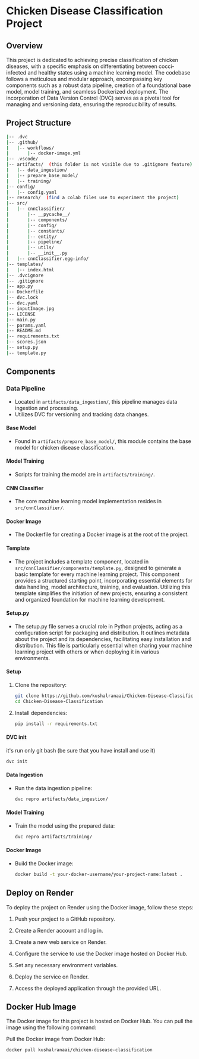 # Chicken Disease Classification Project

## Overview

This project is dedicated to achieving precise classification of chicken diseases, with a specific emphasis on differentiating between cocci-infected and healthy states using a machine learning model. The codebase follows a meticulous and modular approach, encompassing key components such as a robust data pipeline, creation of a foundational base model, model training, and seamless Dockerized deployment. The incorporation of Data Version Control (DVC) serves as a pivotal tool for managing and versioning data, ensuring the reproducibility of results.

## Project Structure

```bash
|-- .dvc
|-- .github/
|   |-- workflows/
|       |-- docker-image.yml
|-- .vscode/
|-- artifacts/  (this folder is not visible due to .gitignore feature)
|   |-- data_ingestion/
|   |-- prepare_base_model/
|   |-- training/
|-- config/
|   |-- config.yaml
|-- research/  (find a colab files use to experiment the project)
|-- src/
|   |-- cnnClassifier/
|       |-- __pycache__/
|       |-- components/
|       |-- config/
|       |-- constants/
|       |-- entity/
|       |-- pipeline/
|       |-- utils/
|       |-- __init__.py
|   |-- cnnClassifier.egg-info/
|-- templates/
|   |-- index.html
|-- .dvcignore
|-- .gitignore
|-- app.py
|-- Dockerfile
|-- dvc.lock
|-- dvc.yaml
|-- inputImage.jpg
|-- LICENSE
|-- main.py
|-- params.yaml
|-- README.md
|-- requirements.txt
|-- scores.json
|-- setup.py
|-- template.py
```

## Components

### Data Pipeline
- Located in `artifacts/data_ingestion/`, this pipeline manages data ingestion and processing.
- Utilizes DVC for versioning and tracking data changes.

#### Base Model
- Found in `artifacts/prepare_base_model/`, this module contains the base model for chicken disease classification.

#### Model Training
- Scripts for training the model are in `artifacts/training/`.

#### CNN Classifier
- The core machine learning model implementation resides in `src/cnnClassifier/`.

#### Docker Image
- The Dockerfile for creating a Docker image is at the root of the project.

#### Template
- The project includes a template component, located in `src/cnnClassifier/components/template.py`, designed to generate a basic template for every machine learning project. This component provides a structured starting point, incorporating essential elements for data handling, model architecture, training, and evaluation. Utilizing this template simplifies the initiation of new projects, ensuring a consistent and organized foundation for machine learning development.

#### Setup.py
- The setup.py file serves a crucial role in Python projects, acting as a configuration script for packaging and distribution. It outlines metadata about the project and its dependencies, facilitating easy installation and distribution. This file is particularly essential when sharing your machine learning project with others or when deploying it in various environments.

#### Setup
1. Clone the repository:
   ```bash
   git clone https://github.com/kushalranaai/Chicken-Disease-Classification.git
   cd Chicken-Disease-Classification
   ```

2. Install dependencies:
   ```bash
   pip install -r requirements.txt
   ```

#### DVC init
it's run only git bash (be sure that you have install and use it)
  ```bash
  dvc init
  ```

#### Data Ingestion
- Run the data ingestion pipeline:
  ```bash
  dvc repro artifacts/data_ingestion/
  ```

#### Model Training
- Train the model using the prepared data:
  ```bash
  dvc repro artifacts/training/
  ```

#### Docker Image
- Build the Docker image:
  ```bash
  docker build -t your-docker-username/your-project-name:latest .
  ```

## Deploy on Render

To deploy the project on Render using the Docker image, follow these steps:

1. Push your project to a GitHub repository.

2. Create a Render account and log in.

3. Create a new web service on Render.

4. Configure the service to use the Docker image hosted on Docker Hub.

5. Set any necessary environment variables.

6. Deploy the service on Render.

7. Access the deployed application through the provided URL.


## Docker Hub Image
The Docker image for this project is hosted on Docker Hub. You can pull the image using the following command:

Pull the Docker image from Docker Hub:
```bash
docker pull kushalranaai/chicken-disease-classification
```
